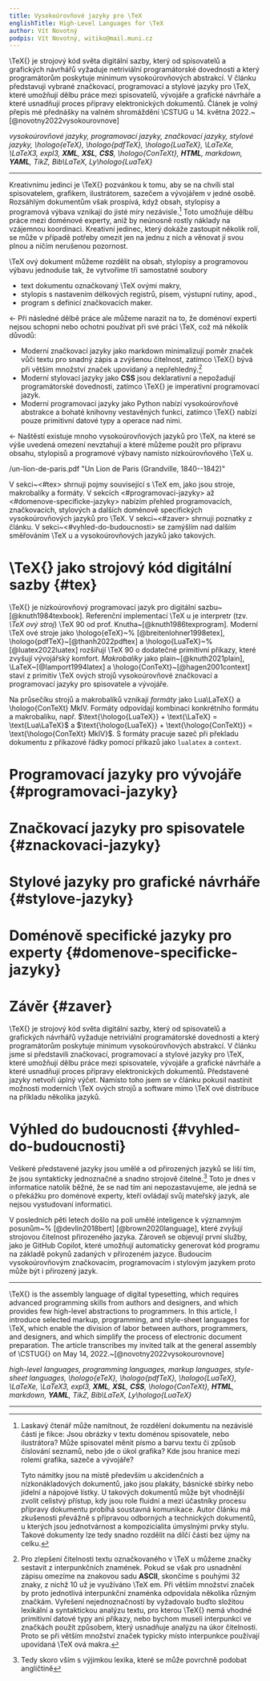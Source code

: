 ```yaml
---
title: Vysokoúrovňové jazyky pro \TeX
englishTitle: High-Level Languages for \TeX
author: Vít Novotný
podpis: Vít Novotný, witiko@mail.muni.cz
---
```


\TeX{} je strojový kód světa digitální sazby, který od spisovatelů a grafických
návrhářů vyžaduje netriviální programátorské dovednosti a který programátorům
poskytuje minimum vysokoúrovňových abstrakcí. V článku představuji vybrané
značkovací, programovací a stylové jazyky pro \TeX, které umožňují dělbu práce
mezi spisovatelů, vývojáře a grafické návrháře a které usnadňují proces
přípravy elektronických dokumentů. Článek je volný přepis mé přednášky na
valném shromáždění \CSTUG u 14. května 2022.~[@novotny2022vysokourovnove]

*vysokoúrovňové jazyky, programovací jazyky, značkovací jazyky, stylové jazyky,
\hologo{eTeX}, \hologo{pdfTeX}, \hologo{LuaTeX}, \LaTeXe, \LaTeX3, expl3,
**XML**, **XSL**, **CSS**, \hologo{ConTeXt}, **HTML**, markdown, **YAML**,
Ti$k$Z, Bib\LaTeX, Ly\hologo{LuaTeX}*

* * *

Kreativnímu jedinci je \TeX{} pozvánkou k tomu, aby se na chvíli stal
spisovatelem, grafikem, ilustrátorem, sazečem a vývojářem v jedné osobě.
Rozsáhlým dokumentům však prospívá, když obsah, stylopisy a programová výbava
vznikají do jisté míry nezávisle.[^1] Toto umožňuje dělbu práce mezi doménové
experty, aniž by neúnosně rostly náklady na vzájemnou koordinaci. Kreativní
jedinec, který dokáže zastoupit několik rolí, se může v případě potřeby omezit
jen na jednu z nich a věnovat jí svou plnou a ničím nerušenou pozornost.

 [^1]: Laskavý čtenář může namítnout, že rozdělení dokumentu na nezávislé části
       je fikce: Jsou obrázky v textu doménou spisovatele, nebo ilustrátora?
       Může spisovatel měnit písmo a barvu textu či způsob číslování seznamů,
       nebo jde o úkol grafika? Kde jsou hranice mezi rolemi grafika, sazeče
       a vývojáře?

       Tyto námitky jsou na místě především u akcidenčních a nízkonákladových
       dokumentů, jako jsou plakáty, básnické sbírky nebo jídelní a nápojové
       lístky. U takových dokumentů může být vhodnější zvolit celistvý přístup,
       kdy jsou role fluidní a mezi účastníky procesu přípravy dokumentu
       probíhá soustavná komunikace. Autor článku má zkušenosti převážně s
       přípravou odborných a technických dokumentů, u kterých jsou
       jednotvárnost a kompozicialita úmyslnými prvky stylu. Takové dokumenty
       lze tedy snadno rozdělit na dílčí části bez újmy na celku.

\TeX ový dokument můžeme rozdělit na obsah, stylopisy a programovou výbavu
jednoduše tak, že vytvoříme tři samostatné soubory

- text dokumentu označkovaný \TeX ovými makry,
- stylopis s nastavením délkových registrů, písem, výstupní rutiny, apod.,
- program s definicí značkovacích maker.

← Při následné dělbě práce ale můžeme narazit na to, že doménoví experti nejsou
schopni nebo ochotni používat při své práci \TeX, což má několik důvodů:

- Moderní značkovací jazyky jako markdown minimalizují poměr značek vůči textu
  pro snadný zápis a zvýšenou čitelnost, zatímco \TeX{} bývá při větším množství
  značek upovídaný a nepřehledný.[^2]
- Moderní stylovací jazyky jako **CSS** jsou deklarativní a nepožadují
  programátorské dovednosti, zatímco \TeX{} je imperativní programovací jazyk.
- Moderní programovací jazyky jako Python nabízí vysokoúrovňové abstrakce a
  bohaté knihovny vestavěných funkcí, zatímco \TeX{} nabízí pouze primitivní
  datové typy a operace nad nimi.

← Naštěstí existuje mnoho vysokoúrovňových jazyků pro \TeX, na které se výše
uvedená omezení nevztahují a které můžeme použít pro přípravu obsahu, stylopisů
a programové výbavy namísto nízkoúrovňového \TeX u.

 [^2]: Pro zlepšení čitelnosti textu označkovaného v \TeX u můžeme značky
       sestavit z interpunkčních znamének. Pokud se však pro usnadnění zápisu
       omezíme na znakovou sadu **ASCII**, skončíme s pouhými 32 znaky, z nichž
       10 už je využíváno \TeX em. Při větším množství značek by proto
       jednotlivá interpunkční znaménka odpovídala několika různým značkám.
       Vyřešení nejednoznačností by vyžadovalo buďto složitou lexikální a
       syntaktickou analýzu textu, pro kterou \TeX{} nemá vhodné primitivní
       datové typy ani příkazy, nebo bychom museli interpunkci ve značkách
       použít způsobem, který usnadňuje analýzu na úkor čitelnosti. Proto se
       při větším množství značek typicky místo interpunkce používají upovídaná
       \TeX ová makra.

 /un-lion-de-paris.pdf "Un Lion de Paris (Grandville, 1840--1842)"

V sekci~<#tex> shrnuji pojmy související s \TeX em, jako jsou stroje,
makrobalíky a formáty. V sekcích <#programovaci-jazyky> až
<#domenove-specificke-jazyky> nabízím přehled programovacích, značkovacích,
stylových a dalších doménově specifických vysokoúrovňových jazyků pro \TeX.
V sekci~<#zaver> shrnuji poznatky z článku. V sekci~<#vyhled-do-budoucnosti> se
zamýšlím nad dalším směřováním \TeX u a vysokoúrovňových jazyků jako takových.

# \TeX{} jako strojový kód digitální sazby {#tex}

\TeX{} je nízkoúrovňový programovací jazyk pro digitální sazbu~[@knuth1984texbook].
Referenční implementací \TeX u je interpretr (tzv. *\TeX ový stroj*) \TeX 90 od
prof. Knutha~[@knuth1986texprogram]. Moderní \TeX ové stroje jako \hologo{eTeX}~%
[@breitenlohner1998etex], \hologo{pdfTeX}~[@thanh2022pdftex] a \hologo{LuaTeX}~%
[@luatex2022luatex] rozšiřují \TeX 90 o dodatečné primitivní příkazy, které
zvyšují vývojářský komfort.  *Makrobalíky* jako plain~[@knuth2021plain],
\LaTeX~[@lamport1994latex] a \hologo{ConTeXt}~[@hagen2001context] staví z
primitiv \TeX ových strojů vysokoúrovňové značkovací a programovací jazyky pro
spisovatele a vývojáře.

Na průsečíku strojů a makrobalíků vznikají *formáty* jako Lua\LaTeX{} a
\hologo{ConTeXt} MkIV. Formáty odpovídají kombinaci konkrétního formátu a
makrobalíku, např. $\text{\hologo{LuaTeX}} + \text{\LaTeX} = \text{Lua\LaTeX}$
a $\text{\hologo{LuaTeX}} + \text{\hologo{ConTeXt}} = \text{\hologo{ConTeXt}
MkIV}$. S formáty pracuje sazeč při překladu dokumentu z příkazové řádky pomocí
příkazů jako `lualatex` a `context`.

# Programovací jazyky pro vývojáře {#programovaci-jazyky}
# Značkovací jazyky pro spisovatele {#znackovaci-jazyky}
# Stylové jazyky pro grafické návrháře {#stylove-jazyky}
# Doménově specifické jazyky pro experty {#domenove-specificke-jazyky}
# Závěr {#zaver}

\TeX{} je strojový kód světa digitální sazby, který od spisovatelů a grafických
návrhářů vyžaduje netriviální programátorské dovednosti a který programátorům
poskytuje minimum vysokoúrovňových abstrakcí. V článku jsme si představili
značkovací, programovací a stylové jazyky pro \TeX, které umožňují dělbu práce
mezi spisovatele, vývojáře a grafické návrháře a které usnadňují proces
přípravy elektronických dokumentů. Představené jazyky netvoří úplný výčet.
Namísto toho jsem se v článku pokusil nastínit možnosti moderních \TeX ových
strojů a software mimo \TeX ové distribuce na příkladu několika jazyků.

# Výhled do budoucnosti {#vyhled-do-budoucnosti}

Veškeré představené jazyky jsou umělé a od přirozených jazyků se liší tím, že
jsou syntakticky jednoznačné a snadno strojově čitelné.[^3] Toto je dnes v
informatice natolik běžné, že se nad tím ani nepozastavujeme, ale jedná se o
překážku pro doménové experty, kteří ovládají svůj mateřský jazyk, ale nejsou
vystudovaní informatici.

V posledních pěti letech došlo na poli umělé inteligence k významným posunům~%
[@devlin2018bert] [@brown2020language], které zvyšují strojovou čitelnost
přirozeného jazyka. Zároveň se objevují první služby, jako je GitHub Copilot,
které umožňují automaticky generovat kód programu na základě pokynů zadaných v
přirozeném jazyce. Budoucím vysokoúrovňovým značkovacím, programovacím i
stylovým jazykem proto může být i přirozený jazyk.

<!-- Jazykový model na horizontální a vertikální členění textu. -->

<!-- Pro stylové jazyky mohou být vhodnější i jiné modality, jako je obraz
     (nákresy). -->

[^3]: Tedy skoro vším s výjimkou lexika, které se může povrchně podobat angličtině

* * *

\TeX{} is the assembly language of digital typesetting, which requires advanced
programming skills from authors and designers, and which provides few
high-level abstractions to programmers. In this article, I introduce selected
markup, programming, and style-sheet languages for \TeX, which enable the
division of labor between authors, programmers, and designers, and which
simplify the process of electronic document preparation. The article
transcribes my invited talk at the general assembly of \CSTUG{} on May 14,
2022.~[@novotny2022vysokourovnove]

*high-level languages, programming languages, markup languages, style-sheet
languages, \hologo{eTeX}, \hologo{pdfTeX}, \hologo{LuaTeX}, \LaTeXe, \LaTeX3,
expl3, **XML**, **XSL**, **CSS**, \hologo{ConTeXt}, **HTML**, markdown,
**YAML**, Ti$k$Z, Bib\LaTeX, Ly\hologo{LuaTeX}*

* * *
